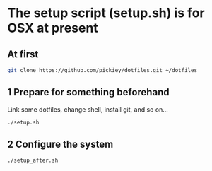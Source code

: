 # The setup script (setup.sh) is for OSX at present

## At first
``` sh
git clone https://github.com/pickiey/dotfiles.git ~/dotfiles
```

## 1 Prepare for something beforehand
Link some dotfiles, change shell, install git, and so on...
``` sh
./setup.sh
```

## 2 Configure the system
``` sh
./setup_after.sh
```
